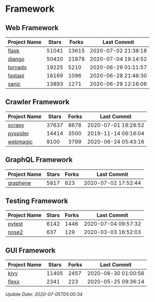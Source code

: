 # Framework

## Web Framework

| Project Name | Stars | Forks | Last Commit |
| ------------ | ----- | ----- | ----------- |
| [flask](https://github.com/pallets/flask) | 51041 | 13615 | 2020-07-02 21:38:18 |
| [django](https://github.com/django/django) | 50420 | 21878 | 2020-07-04 19:14:52 |
| [tornado](https://github.com/tornadoweb/tornado) | 19225 | 5210 | 2020-06-29 01:11:57 |
| [fastapi](https://github.com/tiangolo/fastapi) | 16169 | 1096 | 2020-06-28 21:48:30 |
| [sanic](https://github.com/huge-success/sanic) | 13893 | 1271 | 2020-06-29 12:16:06 |

## Crawler Framework

| Project Name | Stars | Forks | Last Commit |
| ------------ | ----- | ----- | ----------- |
| [scrapy](https://github.com/scrapy/scrapy) | 37637 | 8678 | 2020-07-01 18:28:52 |
| [pyspider](https://github.com/binux/pyspider) | 14414 | 3500 | 2019-11-14 06:16:04 |
| [webmagic](https://github.com/code4craft/webmagic) | 9100 | 3799 | 2020-06-24 05:43:16 |

## GraphQL Framework

| Project Name | Stars | Forks | Last Commit |
| ------------ | ----- | ----- | ----------- |
| [graphene](https://github.com/graphql-python/graphene) | 5817 | 623 | 2020-07-02 17:52:44 |

## Testing Framework

| Project Name | Stars | Forks | Last Commit |
| ------------ | ----- | ----- | ----------- |
| [pytest](https://github.com/pytest-dev/pytest) | 6142 | 1446 | 2020-07-04 09:57:32 |
| [nose2](https://github.com/nose-devs/nose2) | 637 | 129 | 2020-03-03 16:52:03 |

## GUI Framework

| Project Name | Stars | Forks | Last Commit |
| ------------ | ----- | ----- | ----------- |
| [kivy](https://github.com/kivy/kivy) | 11405 | 2457 | 2020-06-30 01:00:56 |
| [flexx](https://github.com/flexxui/flexx) | 2341 | 223 | 2020-05-25 09:36:14 |

*Update Date: 2020-07-05T05:00:34*